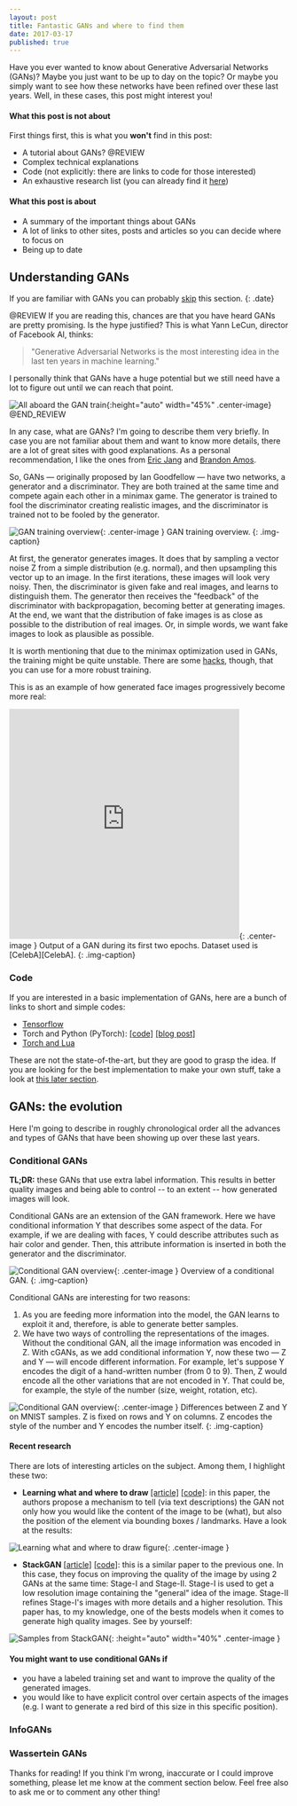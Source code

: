 ```yaml
---
layout: post
title: Fantastic GANs and where to find them
date: 2017-03-17
published: true
---
```


Have you ever wanted to know about Generative Adversarial Networks (GANs)? Maybe you just want to be up to day on the topic? Or maybe you simply want to see how these networks have been refined over these last years. Well, in these cases, this post might interest you! 

#### What this post is not about
First things first, this is what you __won't__ find in this post:

* A tutorial about GANs? @REVIEW
* Complex technical explanations
* Code (not explicitly: there are links to code for those interested)
* An exhaustive research list (you can already find it [here][GANpapers])

#### What this post is about
* A summary of the important things about GANs
* A lot of links to other sites, posts and articles so you can decide where to focus on
* Being up to date

## Understanding GANs

If you are familiar with GANs you can probably [skip](#gans-evolution) this section.
{: .date}

@REVIEW
If you are reading this, chances are that you have heard GANs are pretty promising. Is the hype justified? This is what Yann LeCun, director of Facebook AI, thinks:

> "Generative Adversarial Networks is the most interesting idea in the last ten years in machine learning."

I personally think that GANs have a huge potential but we still need have a lot to figure out until we can reach that point.

![All aboard the GAN train](https://cdn.meme.am/instances/500x/48663315.jpg){:height="auto" width="45%" .center-image}
@END_REVIEW

In any case, what are GANs? I'm going to describe them very briefly. In case you are not familiar about them and want to know more details, there are a lot of great sites with good explanations. As a personal recommendation, I like the ones from [Eric Jang][introGAN1] and [Brandon Amos][introGAN2].

So, GANs — originally proposed by Ian Goodfellow — have two networks, a generator and a discriminator. They are both trained at the same time and compete again each other in a minimax game. The generator is trained to fool the discriminator creating realistic images, and the discriminator is trained not to be fooled by the generator.

![GAN training overview]({{site.baseurl}}/files/blog/All-you-need-to-know-about-GANs/GAN_training_overview.jpg){: .center-image }
GAN training overview.
{: .img-caption}

At first, the generator generates images. It does that by sampling a vector noise Z from a simple distribution (e.g. normal), and then upsampling this vector up to an image. In the first iterations, these images will look very noisy. 
Then, the discriminator is given fake and real images, and learns to distinguish them. The generator then receives the "feedback" of the discriminator with backpropagation, becoming better at generating images. At the end, we want that the distribution of fake images is as close as possible to the distribution of real images. Or, in simple words, we want fake images to look as plausible as possible.

It is worth mentioning that due to the minimax optimization used in GANs, the training might be quite unstable. There are some [hacks][GANhacks], though, that you can use for a more robust training.

This is as an example of how generated face images progressively become more real:

<iframe width="415" height="415" src="https://www.youtube.com/embed/fN3egtFdA7s?autoplay=0&loop=1&playlist=fN3egtFdA7s" frameborder="0" allowfullscreen></iframe>{: .center-image }
Output of a GAN during its first two epochs. Dataset used is [CelebA][CelebA].
{: .img-caption}

### Code

If you are interested in a basic implementation of GANs, here are a bunch of links to short and simple codes:

* [Tensorflow][GAN_tensorflow]
* Torch and Python (PyTorch): [[code]][GAN_pytorch_code] [[blog post]][GAN_pytorch_blog]
* [Torch and Lua][GAN_torch]

These are not the state-of-the-art, but they are good to grasp the idea. If you are looking for the best implementation to make your own stuff, take a look at [this later section](@REVIEW).

## <a name="gans-evolution"></a> GANs: the evolution

Here I'm going to describe in roughly chronological order all the advances and types of GANs that have been showing up over these last years.

### <a name="conditional-gans"></a> Conditional GANs

**TL;DR:** these GANs that use extra label information. This results in better quality images and being able to control -- to an extent -- how generated images will look.

Conditional GANs are an extension of the GAN framework. Here we have conditional information Y that describes some aspect of the data. For example, if we are dealing with faces, Y could describe attributes such as hair color and gender. Then, this attribute information is inserted in both the generator and the discriminator.

![Conditional GAN overview]({{site.baseurl}}/files/blog/All-you-need-to-know-about-GANs/cGAN_overview.jpg){: .center-image }
Overview of a conditional GAN.
{: .img-caption}

Conditional GANs are interesting for two reasons: 

1. As you are feeding more information into the model, the GAN learns to exploit it and, therefore, is able to generate better samples. 
2. We have two ways of controlling the representations of the images. Without the conditional GAN, all the image information was encoded in Z. With cGANs, as we add conditional information Y, now these two — Z and Y — will encode different information. For example, let's suppose Y encodes the digit of a hand-written number (from 0 to 9). Then, Z would encode all the other variations that are not encoded in Y. That could be, for example, the style of the number (size, weight, rotation, etc). 

![Conditional GAN overview]({{site.baseurl}}/files/blog/All-you-need-to-know-about-GANs/cGAN_disentanglement.jpg){: .center-image }
Differences between Z and Y on MNIST samples. Z is fixed on rows and Y on columns. Z encodes the style of the number and Y encodes the number itself.
{: .img-caption}

#### Recent research

There are lots of interesting articles on the subject. Among them, I highlight these two:

* __Learning what and where to draw__ [[article]][Reed_art] [[code]][Reed_code]: in this paper, the authors propose a mechanism to tell (via text descriptions) the GAN not only how you would like the content of the image to be (what), but also the position of the element via bounding boxes / landmarks. Have a look at the results: 

![Learning what and where to draw figure]({{site.baseurl}}/files/blog/All-you-need-to-know-about-GANs/Reed_figure.jpg){: .center-image }

* __StackGAN__ [[article]][StackGAN_art] [[code]][StackGAN_code]: this is a similar paper to the previous one. In this case, they focus on improving the quality of the image by using 2 GANs at the same time: Stage-I and Stage-II. Stage-I is used to get a low resolution image containing the "general" idea of the image. Stage-II refines Stage-I's images with more details and a higher resolution. This paper has, to my knowledge, one of the bests models when it comes to generate high quality images. See by yourself:

![Samples from StackGAN]({{site.baseurl}}/files/blog/All-you-need-to-know-about-GANs/StackGAN_samples.jpg){: :height="auto" width="40%" .center-image }

#### You might want to use conditional GANs if

* you have a labeled training set and want to improve the quality of the generated images.
* you would like to have explicit control over certain aspects of the images (e.g. I want to generate a red bird of this size in this specific position).

### <a name="test"></a> InfoGANs

### <a name="test"></a> Wassertein GANs

Thanks for reading! If you think I'm wrong, inaccurate or I could improve something, please let me know at the comment section below. Feel free also to ask me or to comment any other thing!

[GANpapers]: https://github.com/zhangqianhui/AdversarialNetsPapers
[introGAN1]: http://blog.evjang.com/2016/06/generative-adversarial-nets-in.html
[introGAN2]: https://bamos.github.io/2016/08/09/deep-completion/#ml-heavy-generative-adversarial-net-gan-building-blocks
[GANhacks]: https://github.com/soumith/ganhacks
[GANresults]: https://youtu.be/fN3egtFdA7s
[CelebA]: http://mmlab.ie.cuhk.edu.hk/projects/CelebA.html
[GAN_tensorflow]: https://github.com/ericjang/genadv_tutorial/blob/master/genadv1.ipynb
[GAN_pytorch_code]: https://github.com/devnag/pytorch-generative-adversarial-networks
[GAN_pytorch_blog]: https://medium.com/@devnag/generative-adversarial-networks-gans-in-50-lines-of-code-pytorch-e81b79659e3f
[GAN_torch]: https://github.com/lopezpaz/metal
[Reed_art]: https://arxiv.org/abs/1610.02454
[Reed_code]: https://github.com/reedscot/nips2016
[StackGAN_art]: https://arxiv.org/abs/1612.03242
[StackGAN_code]: https://github.com/hanzhanggit/StackGAN

